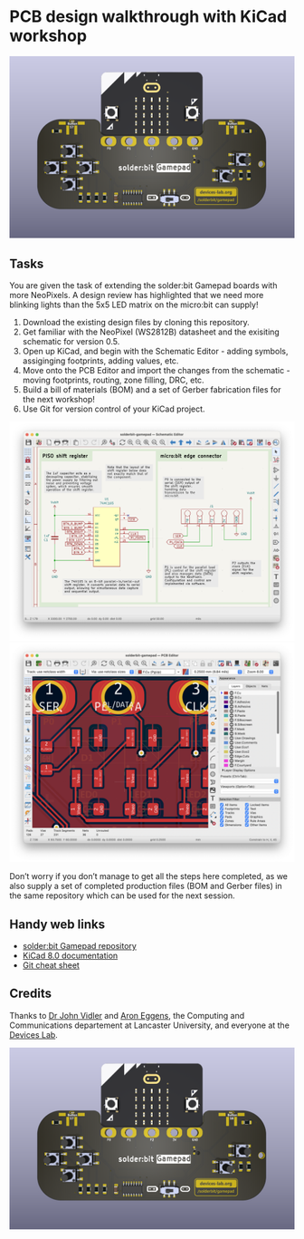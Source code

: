 # PCB design walkthrough with KiCad workshop

![Front render of the solder:bit Gamepad PCB](/renders/front.png "A render of the solder:bit Gamepad version of the board")

## Tasks

You are given the task of extending the solder:bit Gamepad boards with more NeoPixels. A design review has highlighted that we need more blinking lights than the 5x5 LED matrix on the micro:bit can supply!

1. Download the existing design files by cloning this repository.
2. Get familiar with the NeoPixel (WS2812B) datasheet and the exisiting schematic for version 0.5.
3. Open up KiCad, and begin with the Schematic Editor - adding symbols, assiginging footprints, adding values, etc.
4. Move onto the PCB Editor and import the changes from the schematic - moving footprints, routing, zone filling, DRC, etc.
5. Build a bill of materials (BOM) and a set of Gerber fabrication files for the next workshop!
6. Use Git for version control of your KiCad project.

![KiCad 8.0 Schematic Editor preview](/renders/media/schematic_editor.png)
![KiCad 8.0 PCB Editor preview](/renders/media/pcb_editor.png)

Don’t worry if you don’t manage to get all the steps here completed, as we also supply a set of completed production files (BOM and Gerber files) in the same repository which can be used for the next session.

## Handy web links

- [solder:bit Gamepad repository](https://github.com/devices-lab/solderbit-gamepad)
- [KiCad 8.0 documentation](https://docs.kicad.org/8.0/en/)
- [Git cheat sheet](https://education.github.com/git-cheat-sheet-education.pdf)

## Credits

Thanks to [Dr John Vidler](https://github.com/JohnVidler) and [Aron Eggens](https://github.com/mac-aron), the Computing and Communications departement at Lancaster University, and everyone at the [Devices Lab](https://github.com/devices-lab).

![Rear render of the solder:bit Gamepad](/renders/front.png "A render of the solder:bit Gamepad version of the board")
